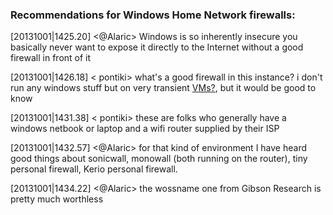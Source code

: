 <div id="wikitext">

<div style="display: none;">

Summary: Information and Links about Networking Parent:
Technology(.<span
class="wikiword">[HomePage](http://wiki.tamouse.org?n=Technology.HomePage?action=print)</span>)
<span
class="wikiword">[IncludeMe](http://wiki.tamouse.org?n=Technology.IncludeMe?action=edit)[?](http://wiki.tamouse.org?n=Technology.IncludeMe?action=edit)</span>:
[Technology](http://wiki.tamouse.org?n=Technology.HomePage?action=print)
Categories:
[Uncategorized](http://wiki.tamouse.org?n=Category.Uncategorized) Tags:
networks, networking, links Source: Posted: Tue Oct 1 14:36:52 2013

</div>

<div class="vspace">

</div>

### Recommendations for Windows Home Network firewalls:

<div class="indent">

[20131001|1425.20] \<@Alaric\> Windows is so inherently insecure you
basically never want to expose it directly to the Internet without a
good firewall in front of it
<div class="vspace">

</div>

</div>

<div class="indent">

[20131001|1426.18] \< pontiki\> what's a good firewall in this instance?
i don't run any windows stuff but on very transient <span
class="wikiword">[VMs](http://wiki.tamouse.org?n=Technology.VMs?action=edit)[?](http://wiki.tamouse.org?n=Technology.VMs?action=edit)</span>,
but it would be good to know
<div class="vspace">

</div>

</div>

<div class="indent">

[20131001|1431.38] \< pontiki\> these are folks who generally have a
windows netbook or laptop and a wifi router supplied by their ISP
<div class="vspace">

</div>

</div>

<div class="indent">

[20131001|1432.57] \<@Alaric\> for that kind of environment I have heard
good things about sonicwall, monowall (both running on the router), tiny
personal firewall, Kerio personal firewall.
<div class="vspace">

</div>

</div>

<div class="indent">

[20131001|1434.22] \<@Alaric\> the wossname one from Gibson Research is
pretty much worthless

</div>

<div class="vspace">

</div>

</div>
